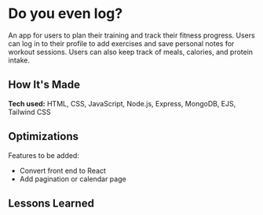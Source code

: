 # Do you even log?
An app for users to plan their training and track their fitness progress. Users can log in to their profile to add exercises and save personal notes for workout sessions. Users can also keep track of meals, calories, and protein intake.

## How It's Made
**Tech used:** HTML, CSS, JavaScript, Node.js, Express, MongoDB, EJS, Tailwind CSS

## Optimizations
Features to be added:
- Convert front end to React
- Add pagination or calendar page

## Lessons Learned
